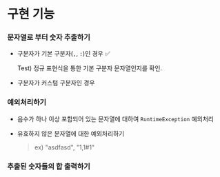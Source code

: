 # 구현 기능

### 문자열로 부터 숫자 추출하기

- 구분자가 기본 구분자(`,`, `:`)인 경우 ✅

  Test) 정규 표현식을 통한 기본 구분자 문자열인지를 확인.

- 구분자가 커스텀 구분자인 경우

  

### 예외처리하기

- 음수가 하나 이상 포함되어 있는 문자열에 대하여 `RuntimeException` 예외처리 

- 유효하지 않은 문자열에 대한 예외처리하기

  >ex) "asdfasd", "1,1#1"

### 추출된 숫자들의 합 출력하기

